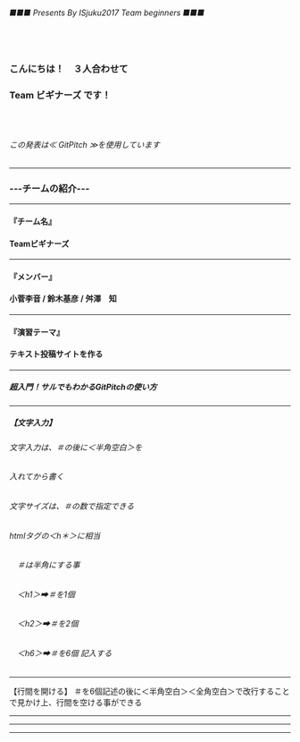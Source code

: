 ###### ■■■ Presents By ISjuku2017 Team beginners ■■■
### 　
### こんにちは！　３人合わせて
### Team ビギナーズ です！
### 　
###### この発表は≪ GitPitch ≫を使用しています
---
### ---チームの紹介---
***
#### 『チーム名』
#### Teamビギナーズ
***
#### 『メンバー』
#### 小菅李音 / 鈴木基彦 / 舛澤　知
***
#### 『演習テーマ』
#### テキスト投稿サイトを作る
---
##### 超入門！サルでもわかるGitPitchの使い方
***
##### 【文字入力】
###### 文字入力は、＃の後に＜半角空白＞を
###### 入れてから書く
###### 文字サイズは、＃の数で指定できる
###### htmlタグの＜h＊＞に相当
###### 　＃は半角にする事
###### 　＜h1＞➡＃を1個
###### 　＜h2＞➡＃を2個
###### 　＜h6＞➡＃を6個 記入する
---
【行間を開ける】
＃を6個記述の後に＜半角空白＞＜全角空白＞で改行することで見かけ上、行間を空ける事ができる


---


---


---
